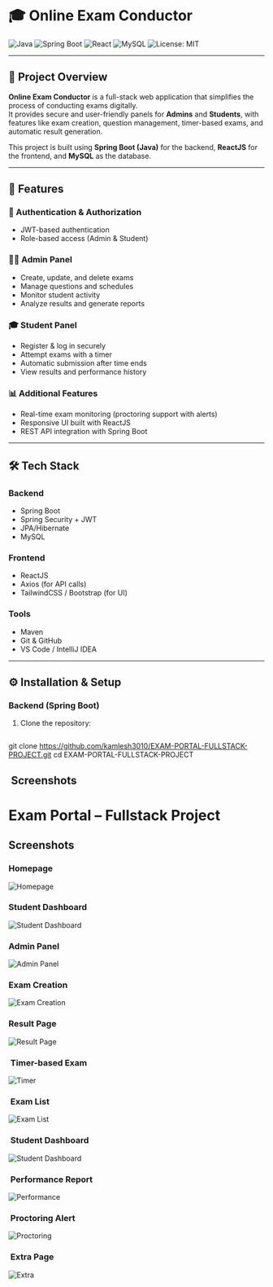 # 🎓 Online Exam Conductor

![Java](https://img.shields.io/badge/Java-ED8B00?style=for-the-badge&logo=openjdk&logoColor=white)
![Spring Boot](https://img.shields.io/badge/Spring%20Boot-6DB33F?style=for-the-badge&logo=springboot&logoColor=white)
![React](https://img.shields.io/badge/React-20232A?style=for-the-badge&logo=react&logoColor=61DAFB)
![MySQL](https://img.shields.io/badge/MySQL-005C84?style=for-the-badge&logo=mysql&logoColor=white)
![License: MIT](https://img.shields.io/badge/License-MIT-yellow.svg)

---

## 📌 Project Overview
**Online Exam Conductor** is a full-stack web application that simplifies the process of conducting exams digitally.  
It provides secure and user-friendly panels for **Admins** and **Students**, with features like exam creation, question management, timer-based exams, and automatic result generation.  

This project is built using **Spring Boot (Java)** for the backend, **ReactJS** for the frontend, and **MySQL** as the database.

---

## 🚀 Features

### 🔑 Authentication & Authorization
- JWT-based authentication  
- Role-based access (Admin & Student)  

### 🧑‍💻 Admin Panel
- Create, update, and delete exams  
- Manage questions and schedules  
- Monitor student activity  
- Analyze results and generate reports  

### 🎓 Student Panel
- Register & log in securely  
- Attempt exams with a timer  
- Automatic submission after time ends  
- View results and performance history  

### 📊 Additional Features
- Real-time exam monitoring (proctoring support with alerts)  
- Responsive UI built with ReactJS  
- REST API integration with Spring Boot  

---

## 🛠 Tech Stack

### Backend
- Spring Boot  
- Spring Security + JWT  
- JPA/Hibernate  
- MySQL  

### Frontend
- ReactJS  
- Axios (for API calls)  
- TailwindCSS / Bootstrap (for UI)  

### Tools
- Maven  
- Git & GitHub  
- VS Code / IntelliJ IDEA  

---

## ⚙️ Installation & Setup

### Backend (Spring Boot)
1. Clone the repository:
   ```bash
git clone https://github.com/kamlesh3010/EXAM-PORTAL-FULLSTACK-PROJECT.git
cd EXAM-PORTAL-FULLSTACK-PROJECT



## ​ Screenshots

# Exam Portal – Fullstack Project

## Screenshots

### Homepage
![Homepage](Screenshots/Screenshot%20(253).png)

### Student Dashboard
![Student Dashboard](Screenshots/Screenshot%20(254).png)

### Admin Panel
![Admin Panel](Screenshots/Screenshot%20(255).png)

### Exam Creation
![Exam Creation](Screenshots/Screenshot%20(256).png)

### Result Page
![Result Page](Screenshots/Screenshot%20(257).png)


### ​​ Timer-based Exam
![Timer](screenshots/Screenshot%20(258).png)

### ​ Exam List
![Exam List](screenshots/Screenshot%20(259).png)

### ​ Student Dashboard
![Student Dashboard](screenshots/Screenshot%20(260).png)

### ​ Performance Report
![Performance](screenshots/Screenshot%20(261).png)

### ​​ Proctoring Alert
![Proctoring](screenshots/Screenshot%20(262).png)

### ​​ Extra Page
![Extra](screenshots/Screenshot%20(263).png)

